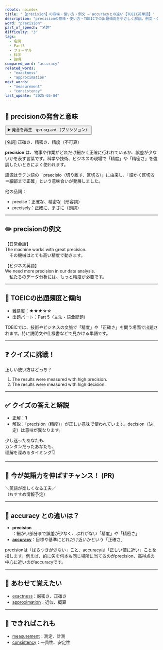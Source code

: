 ```yaml
---
robots: noindex
title: "【precision】の意味・使い方・例文 ― accuracyとの違い【TOEIC英単語】"
description: "precisionの意味・使い方・TOEICでの出題傾向をやさしく解説。例文・クイズ付きでaccuracyとの違いもわかりやすく学べます。"
word: "precision"
part_of_speech: "名詞"
difficulty: "3"
tags:
  - 名詞
  - Part5
  - フォーマル
  - 科学
  - 説明
compared_word: "accuracy"
related_words:
  - "exactness"
  - "approximation"
next_words:
  - "measurement"
  - "consistency"
last_update: "2025-05-04"
---
```


## 🔰 precisionの発音と意味

<button class="play-audio" onclick="playTTS('precision')">
  <span class="play-audio-main">
    ▶️ 発音を再生　/prɪˈsɪʒ.ən/
  </span>
  <span class="play-audio-sub">
    （プリシジョン）
  </span>
</button>

[名詞] 正確さ、精密さ、精度（不可算）

**precision** は、物事や作業がどれだけ細かく正確に行われているか、誤差が少ないかを表す言葉です。科学や技術、ビジネスの現場で「精度」や「精密さ」を強調したいときによく使われます。

語源はラテン語の「praecisio（切り離す、区切る）」に由来し、「細かく区切る＝細部まで正確」という意味合いが発展しました。

他の品詞：  
- precise：正確な、精密な（形容詞）
- precisely：正確に、まさに（副詞）

---

## ✏️ precisionの例文

【日常会話】  
The machine works with great precision.  
　その機械はとても高い精度で動きます。

【ビジネス英語】  
We need more precision in our data analysis.  
　私たちのデータ分析には、もっと精度が必要です。

---

## 🎯 TOEICの出題頻度と傾向

- 難易度：★★★☆☆
- 出題パート：Part 5（文法・語彙問題）

TOEICでは、技術やビジネスの文脈で「精度」や「正確さ」を問う場面で出題されます。特に説明文や仕様書などで見かける単語です。

---

## ❓ クイズに挑戦！

正しい使い方はどっち？

1. The results were measured with high precision.  
2. The results were measured with high decision.

---

## ✅ クイズの答えと解説

- 正解：**1**
- 解説：「precision（精度）」が正しい意味で使われています。decision（決定）は意味が異なります。

少し迷ったあなたも、  
カンタンだったあなたも、  
理解を深めるタイミング👇️

---

## 🚀 今が英語力を伸ばすチャンス！ (PR)

<div class="info-center">
＼英語が楽しくなる工夫／<br>  
（おすすめ情報予定）
</div>

---

## 🤔  accuracy との違いは？

- **precision**：細かい部分まで誤差が少なく、ぶれがない「精度」や「精密さ」
- **[accuracy](/word/accuracy)**：目標や基準にどれだけ近いかという「正確さ」

precisionは「ばらつきが少ない」こと、accuracyは「正しい値に近い」ことを指します。例えば、的に矢を何本も同じ場所に当てるのがprecision、高得点の中心に近いのがaccuracyです。

---

## 🧩 あわせて覚えたい

- [exactness](/word/exactness)：厳密さ、正確さ
- [approximation](/word/approximation)：近似、概算

---

## 📖 できればこれも

- [measurement](/word/measurement)：測定、計測
- [consistency](/word/consistency)：一貫性、安定性

<!-- cvid: aid07_bid25 -->
